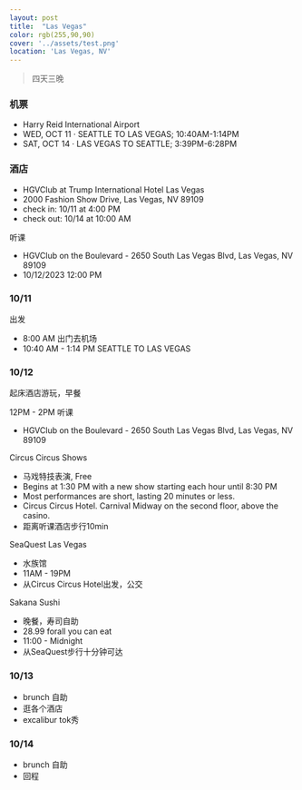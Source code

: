 ```yaml
---
layout: post
title:  "Las Vegas"
color: rgb(255,90,90)
cover: '../assets/test.png'
location: 'Las Vegas, NV'
---
```


> 四天三晚

### 机票
* Harry Reid International Airport
* WED, OCT 11 · SEATTLE TO LAS VEGAS; 10:40AM-1:14PM
* SAT, OCT 14 · LAS VEGAS TO SEATTLE; 3:39PM-6:28PM

### 酒店
* HGVClub at Trump International Hotel Las Vegas
* 2000 Fashion Show Drive, Las Vegas, NV 89109
* check in: 10/11 at 4:00 PM
* check out: 10/14 at 10:00 AM 

听课
* HGVClub on the Boulevard - 2650 South Las Vegas Blvd, Las Vegas, NV 89109
* 10/12/2023 12:00 PM

### 10/11

出发
* 8:00 AM 出门去机场
* 10:40 AM - 1:14 PM SEATTLE TO LAS VEGAS



### 10/12

起床酒店游玩，早餐

12PM - 2PM
听课
* HGVClub on the Boulevard - 2650 South Las Vegas Blvd, Las Vegas, NV 89109

Circus Circus Shows
* 马戏特技表演, Free
* Begins at 1:30 PM with a new show starting each hour until 8:30 PM
* Most performances are short, lasting 20 minutes or less.
* Circus Circus Hotel. Carnival Midway on the second floor, above the casino.
* 距离听课酒店步行10min

SeaQuest Las Vegas
* 水族馆
* 11AM - 19PM
* 从Circus Circus Hotel出发，公交

Sakana Sushi
* 晚餐，寿司自助
* 28.99 forall you can eat
* 11:00 - Midnight
* 从SeaQuest步行十分钟可达


### 10/13

* brunch 自助
* 逛各个酒店
* excalibur tok秀

### 10/14

* brunch 自助
* 回程





